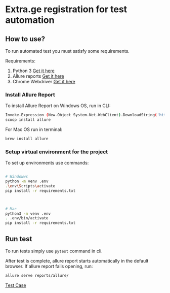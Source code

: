 # Extra.ge registration for test automation

## How to use?

To run automated test you must satisfy some requirements.

Requirements:

1. Python 3 [Get it here](https://www.python.org/)
2. Allure reports [Get it here](https://docs.qameta.io/allure/#_get_started)
3. Chrome Webdriver [Get it here](https://chromedriver.chromium.org/downloads)

### Install Allure Report

To install Allure Report on Windows OS, run in CLI:

```bash
Invoke-Expression (New-Object System.Net.WebClient).DownloadString('https://get.scoop.sh')
scoop install allure
```

For Mac OS run in terminal:

```bash
brew install allure
```

### Setup virtual environment for the project

To set up environments use commands:

```bash

# Windowws
python -m venv .env
.\env\Scripts\activate
pip install -r requirements.txt



# Mac
python3 -m venv .env
. .env/bin/activate
pip install -r requirements.txt

```

## Run test

To run tests simply use `pytest` command in cli.

After test is complete, allure report starts automatically in the default browser.
If allure report fails opening, run:

```bash
allure serve reports/allure/
```

[Test Case](./test_data/test_cases.md)
